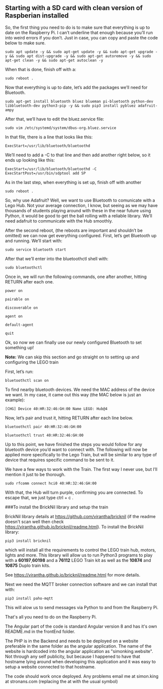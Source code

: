 ## Starting with a SD card with clean version of Raspberian installed 
So, the first thing you need to do is to make sure that everything is up to date on the Raspberry Pi. 
I can’t underline that enough because you’ll run into weird errors if you don’t. 
Just in case, you can copy and paste the code below to make sure.

`sudo apt update -y && sudo apt-get update -y && sudo apt-get upgrade -y && sudo apt dist-upgrade -y && sudo apt-get autoremove -y && sudo apt-get clean -y && sudo apt-get autoclean -y`

When that is done, finish off with a:

`sudo reboot .`

Now that everything is up to date, let’s add the packages we’ll need for Bluetooth.

`sudo apt-get install bluetooth bluez blueman pi-bluetooth python-dev libbluetooth-dev python3-pip -y && sudo pip3 install pybluez adafruit-ampy`

After that, we’ll have to edit the bluez.service file:

`sudo vim /etc/systemd/system/dbus-org.bluez.service`

In that file, there is a line that looks like this:

`ExecStart=/usr/lib/bluetooth/bluetoothd`

We’ll need to add a -C to that line and then add another right below, so it ends up looking like this:

`ExecStart=/usr/lib/bluetooth/bluetoothd -C
ExecStartPost=/usr/bin/sdptool add SP`

As in the last step, when everything is set up, finish off with another

`sudo reboot .`

So, why use Adafruit? Well, we want to use Bluetooth to comunicate with a Lego Hub. 
Not your average connection, I know, but seeing as we may have thousands of students playing around with these 
in the near future using Python, it would be good to get the ball rolling with a reliable library. 
We’ll need adafruit to communicate with the Hub smoothly.

After the second reboot, (the reboots are important and shouldn’t be omitted) we can now get everything configured.
First, let’s get Bluetooth up and running. We’ll start with:

`sudo service bluetooth start`

After that we’ll enter into the bluetoothctl shell with:

`sudo bluetoothctl`

Once in, we will run the following commands, one after another, hitting RETURN after each one.

`power on`

`pairable on`

`discoverable on`

`agent on`

`default-agent`

`quit`

Ok, so now we can finally use our newly configured Bluetooth to set something up! 

**Note:** We can skip this section and go straight on to setting up and configuring the LEGO train 

First, let’s run:

`bluetoothctl scan on`

To find nearby bluetooth devices. We need the MAC address of the device we want. In my case, it came out this way (the MAC below is just an example):

`[CHG] Device 40:HR:32:46:GH:00 Name LEGO: Hub@4`

Now, let’s pair and trust it, hitting RETURN after each line below.

`bluetoothctl pair 40:HR:32:46:GH:00`

`bluetoothctl trust 40:HR:32:46:GH:00`

Up to this point, we have finished the steps you would follow for any bluetooth device you’d want to connect with. 
The following will now be applied more specifically to the Lego Train, but will be similar to any type of device that requires specific command to be sent to it.

We have a few ways to work with the Train. The first way I never use, but I’ll mention it just to be thorough.

`sudo rfcomm connect hci0 40:HR:32:46:GH:00`

With that, the Hub will turn purple, confirming you are connected. To escape that, we just type ctrl + c .

###To install the BrickNil library and setup the train

BrickNil library details at https://github.com/virantha/bricknil (if the readme doesn't scan well then check https://virantha.github.io/bricknil/readme.html).
To install the BrickNil library:

`pip3 install bricknil`

which will install all the requirements to control the LEGO train hub, motors, lights and more. This library will allow us to run Python3 programs to
play with a **60197**,**60198** and a **76112** LEGO Train kit as well as the **10874** and **10875** Duplo train kits.

See https://virantha.github.io/bricknil/readme.html for more details.

Next we need the MQTT broker connection software and we can install that with:

`pip3 install paho-mqtt`

This will alow us to send messages via Python to and from the Raspberry Pi.

That's all you need to do on the Raspberry Pi.

The Angular part of the code is standard Angular version 8 and has it's own README.md in the frontEnd folder.

The PHP is in the Backend and needs to be deployed on a website preferable in the same folder as the angular application.
The name of the website is hardcoded into the angular application as "simonking.website". Not through any self publicity,
but because I happened to have that hostname lying around when developing this application and it was easy to setup
a website connected to that hostname.

The code should work once deployed. Any problems email me at simon.king at stronans.com (replacing the at with the usual symbol)
